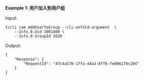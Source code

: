 **Example 1: 用户加入到用户组**



Input: 

```
tccli cam AddUserToGroup --cli-unfold-argument  \
    --Info.0.Uid 1001408 \
    --Info.0.GroupId 2020
```

Output: 
```
{
    "Response": {
        "RequestId": "47c4a570-17fa-44a3-8ff6-fe006170c104"
    }
}
```


